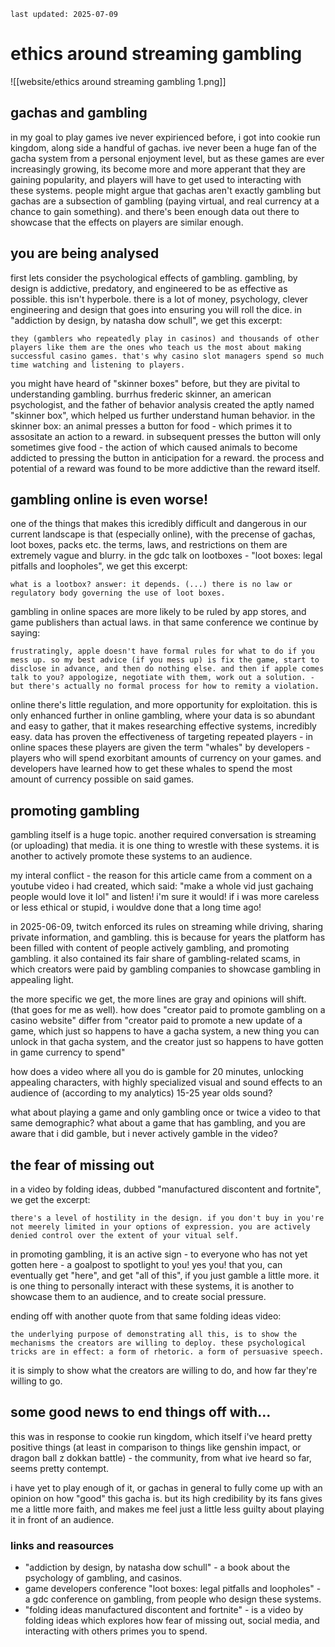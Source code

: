 	last updated: 2025-07-09
# ethics around streaming gambling
![[website/ethics around streaming gambling 1.png]]
## gachas and gambling
in my goal to play games ive never expirienced before, i got into cookie run kingdom, along side a handful of gachas. ive never been a huge fan of the gacha system from a personal enjoyment level, but as these games are ever increasingly growing, its become more and more apperant that they are gaining popularity, and players will have to get used to interacting with these systems. people might argue that gachas aren't exactly gambling but gachas are a subsection of gambling (paying virtual, and real currency at a chance to gain something). and there's been enough data out there to showcase that the effects on players are similar enough.
## you are being analysed
first lets consider the psychological effects of gambling. gambling, by design is addictive, predatory, and engineered to be as effective as possible. this isn't hyperbole. there is a lot of money, psychology, clever engineering and design that goes into ensuring you will roll the dice. in "addiction by design, by natasha dow schull", we get this excerpt:

	they (gamblers who repeatedly play in casinos) and thousands of other players like them are the ones who teach us the most about making successful casino games. that's why casino slot managers spend so much time watching and listening to players.

you might have heard of "skinner boxes" before, but they are pivital to understanding gambling. burrhus frederic skinner, an american psychologist, and the father of behavior analysis created the aptly named "skinner box", which helped us further understand human behavior. in the skinner box: an animal presses a button for food - which primes it to assositate an action to a reward. in subsequent presses the button will only sometimes give food - the action of which caused animals to become addicted to pressing the button in anticipation for a reward. the process and potential of a reward was found to be more addictive than the reward itself.
## gambling online is even worse!
one of the things that makes this icredibly difficult and dangerous in our current landscape is that (especially online), with the precense of gachas, loot boxes, packs etc.  the terms, laws, and restrictions on them are extremely vague and blurry. in the gdc talk on lootboxes - "loot boxes: legal pitfalls and loopholes", we get this excerpt:

	what is a lootbox? answer: it depends. (...) there is no law or regulatory body governing the use of loot boxes.

gambling in online spaces are more likely to be ruled by app stores, and game publishers than actual laws. in that same conference we continue by saying:

	frustratingly, apple doesn't have formal rules for what to do if you mess up. so my best advice (if you mess up) is fix the game, start to disclose in advance, and then do nothing else. and then if apple comes talk to you? appologize, negotiate with them, work out a solution. - but there's actually no formal process for how to remity a violation.

online there's little regulation, and more opportunity for exploitation. this is only enhanced further in online gambling, where your data is so abundant and easy to gather, that it makes researching effective systems, incredibly easy. data has proven the effectiveness of targeting repeated players - in online spaces these players are given the term "whales" by developers - players who will spend exorbitant amounts of currency on your games. and developers have learned how to get these whales to spend the most amount of currency possible on said games.
## promoting gambling
gambling itself is a huge topic. another required conversation is streaming (or uploading) that media. it is one thing to wrestle with these systems. it is another to actively promote these systems to an audience.

my interal conflict - the reason for this article came from a comment on a youtube video i had created, which said: "make a whole vid just gachaing people would love it lol" and listen! i'm sure it would! if i was more careless or less ethical or stupid, i wouldve done that a long time ago!

in 2025-06-09, twitch enforced its rules on streaming while driving, sharing private information, and gambling. this is because for years the platform has been filled with content of people actively gambling, and promoting gambling. it also contained its fair share of gambling-related scams, in which creators were paid by gambling companies to showcase gambling in appealing light.

the more specific we get, the more lines are gray and opinions will shift. (that goes for me as well). how does "creator paid to promote gambling on a casino website" differ from "creator paid to promote a new update of a game, which just so happens to have a gacha system, a new thing you can unlock in that gacha system, and the creator just so happens to have gotten in game currency to spend"

how does a video where all you do is gamble for 20 minutes, unlocking appealing characters, with highly specialized visual and sound effects to an audience of (according to my analytics) 15-25 year olds sound?

what about playing a game and only gambling once or twice a video to that same demographic? what about a game that has gambling, and you are aware that i did gamble, but i never actively gamble in the video?
## the fear of missing out
in a video by folding ideas, dubbed "manufactured discontent and fortnite", we get the excerpt:

	there's a level of hostility in the design. if you don't buy in you're not meerely limited in your options of expression. you are actively denied control over the extent of your vitual self.

in promoting gambling, it is an active sign - to everyone who has not yet gotten here - a goalpost to spotlight to you! yes you! that you, can eventually get "here", and get "all of this", if you just gamble a little more. it is one thing to personally interact with these systems, it is another to showcase them to an audience, and to create social pressure.

ending off with another quote from that same folding ideas video:

	the underlying purpose of demonstrating all this, is to show the mechanisms the creators are willing to deploy. these psychological tricks are in effect: a form of rhetoric. a form of persuasive speech.

it is simply to show what the creators are willing to do, and how far they're willing to go.
## some good news to end things off with...
this was in response to cookie run kingdom, which itself i've heard pretty positive things (at least in comparison to things like genshin impact, or dragon ball z dokkan battle) - the community, from what ive heard so far, seems pretty contempt.

i have yet to play enough of it, or gachas in general to fully come up with an opinion on how "good" this gacha is. but its high credibility by its fans gives me a little more faith, and makes me feel just a little less guilty about playing it in front of an audience.

### links and reasources
- "addiction by design, by natasha dow schull" - a book about the psychology of gambling, and casinos.
- game developers conference "loot boxes: legal pitfalls and loopholes" - a gdc conference on gambling, from people who design these systems.
- "folding ideas manufactured discontent and fortnite" - is a video by folding ideas which explores how fear of missing out, social media, and interacting with others primes you to spend.